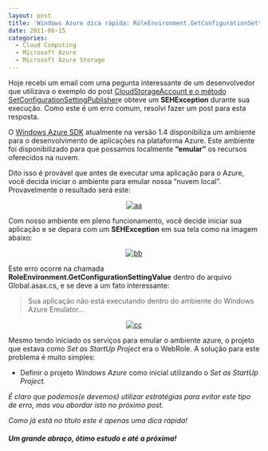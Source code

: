 ```yaml
---
layout: post
title: 'Windows Azure dica rápida: RoleEnvironment.GetConfigurationSettingValue e o erro SEHException'
date: 2011-06-15
categories:
  - Cloud Computing
  - Microsoft Azure
  - Microsoft Azure Storage
---
```


Hoje recebi um email com uma pegunta interessante de um desenvolvedor que utilizava o exemplo do post <a href="http://vitormeriat.wordpress.com/2011/05/25/cloudstorageaccount-e-o-mtodo-setconfigurationsettingpublisher/" target="_blank">CloudStorageAccount e o método SetConfigurationSettingPublisher</a>e obteve um **SEHException** durante sua execução. Como este é um erro comum, resolvi fazer um post para esta resposta.

O <a href="http://www.microsoft.com/windowsazure/sdk/" target="_blank">Windows Azure SDK</a> atualmente na versão 1.4 disponibiliza um ambiente para o desenvolvimento de aplicações na plataforma Azure. Este ambiente foi disponibilizado para que possamos localmente **“emular”** os recursos oferecidos na nuvem.

<p>Dito isso é provável que antes de executar uma aplicação para o Azure, você decida iniciar o ambiente para emular nossa “nuvem local”. Provavelmente o resultado será este:</p>

<p align="center"><a href="http://blob.vitormeriat.com.br/images/2011/06/aa.png"><img alt="aa" src="http://blob.vitormeriat.com.br/images/2011/06/aa.png"/></a></p>

Com nosso ambiente em pleno funcionamento, você decide iniciar sua aplicação e se depara com um **SEHException** em sua tela como na imagem abaixo:

<p align="center"><a href="http://blob.vitormeriat.com.br/images/2011/06/bb.png"><img alt="bb" src="http://blob.vitormeriat.com.br/images/2011/06/bb.png"/></a></p>

Este erro ocorre na chamada **RoleEnvironment.GetConfigurationSettingValue** dentro do arquivo Global.asax.cs, e se deve a um fato interessante:

> Sua aplicação não está executando dentro do ambiente do Windows Azure Emulator…

<p align="center"><a href="http://blob.vitormeriat.com.br/images/2011/06/cc.png"><img alt="cc" src="http://blob.vitormeriat.com.br/images/2011/06/cc.png"/></a></p>

Mesmo tendo iniciado os serviços para emular o ambiente azure, o projeto que estava como <em>Set as StartUp Project</em> era o WebRole. A solução para este problema é muito simples:

* Definir o projeto <em>Windows Azure</em> como inicial utilizando o <em>Set as StartUp Project.

É claro que podemos(e devemos) utilizar estratégias para evitar este tipo de erro, mas vou abordar isto no próximo post.

Como já está no título este é apenas uma dica rápida!

<h4>Um grande abraço, ótimo estudo e até a próxima!</h4>